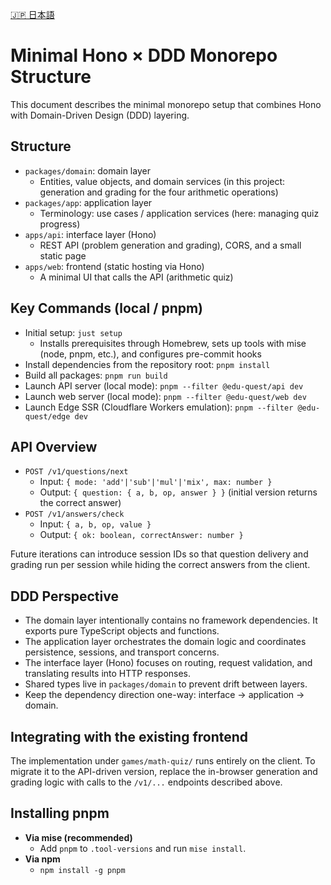 [🇯🇵 日本語](/docs/hono-ddd-monorepo.ja.md)

# Minimal Hono × DDD Monorepo Structure

This document describes the minimal monorepo setup that combines Hono with Domain-Driven Design (DDD) layering.

## Structure

- `packages/domain`: domain layer
  - Entities, value objects, and domain services (in this project: generation and grading for the four arithmetic operations)
- `packages/app`: application layer
  - Terminology: use cases / application services (here: managing quiz progress)
- `apps/api`: interface layer (Hono)
  - REST API (problem generation and grading), CORS, and a small static page
- `apps/web`: frontend (static hosting via Hono)
  - A minimal UI that calls the API (arithmetic quiz)

## Key Commands (local / pnpm)

- Initial setup: `just setup`
  - Installs prerequisites through Homebrew, sets up tools with mise (node, pnpm, etc.), and configures pre-commit hooks
- Install dependencies from the repository root: `pnpm install`
- Build all packages: `pnpm run build`
- Launch API server (local mode): `pnpm --filter @edu-quest/api dev`
- Launch web server (local mode): `pnpm --filter @edu-quest/web dev`
- Launch Edge SSR (Cloudflare Workers emulation): `pnpm --filter @edu-quest/edge dev`

## API Overview

- `POST /v1/questions/next`
  - Input: `{ mode: 'add'|'sub'|'mul'|'mix', max: number }`
  - Output: `{ question: { a, b, op, answer } }` (initial version returns the correct answer)
- `POST /v1/answers/check`
  - Input: `{ a, b, op, value }`
  - Output: `{ ok: boolean, correctAnswer: number }`

Future iterations can introduce session IDs so that question delivery and grading run per session while hiding the correct answers from the client.

## DDD Perspective

- The domain layer intentionally contains no framework dependencies. It exports pure TypeScript objects and functions.
- The application layer orchestrates the domain logic and coordinates persistence, sessions, and transport concerns.
- The interface layer (Hono) focuses on routing, request validation, and translating results into HTTP responses.
- Shared types live in `packages/domain` to prevent drift between layers.
- Keep the dependency direction one-way: interface → application → domain.

## Integrating with the existing frontend

The implementation under `games/math-quiz/` runs entirely on the client. To migrate it to the API-driven version, replace the in-browser generation and grading logic with calls to the `/v1/...` endpoints described above.

## Installing pnpm

- **Via mise (recommended)**
  - Add `pnpm` to `.tool-versions` and run `mise install`.
- **Via npm**
  - `npm install -g pnpm`
